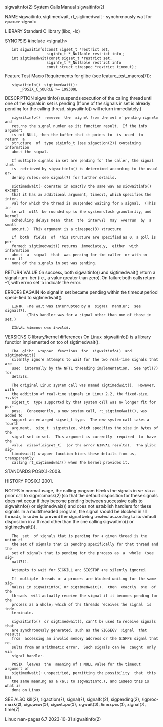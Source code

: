 sigwaitinfo(2)                System Calls Manual               sigwaitinfo(2)

NAME
       sigwaitinfo,  sigtimedwait,  rt_sigtimedwait  -  synchronously wait for
       queued signals

LIBRARY
       Standard C library (libc, -lc)

SYNOPSIS
       #include <signal.h>

       int sigwaitinfo(const sigset_t *restrict set,
                       siginfo_t *_Nullable restrict info);
       int sigtimedwait(const sigset_t *restrict set,
                       siginfo_t *_Nullable restrict info,
                       const struct timespec *restrict timeout);

   Feature Test Macro Requirements for glibc (see feature_test_macros(7)):

       sigwaitinfo(), sigtimedwait():
           _POSIX_C_SOURCE >= 199309L

DESCRIPTION
       sigwaitinfo() suspends execution of the calling thread until one of the
       signals in set is pending (If one of the  signals  in  set  is  already
       pending for the calling thread, sigwaitinfo() will return immediately.)

       sigwaitinfo()  removes  the  signal from the set of pending signals and
       returns the signal number as its function result.  If the info argument
       is not NULL, then the buffer that it points to  is  used  to  return  a
       structure  of  type siginfo_t (see sigaction(2)) containing information
       about the signal.

       If multiple signals in set are pending for the caller, the signal  that
       is  retrieved by sigwaitinfo() is determined according to the usual or‐
       dering rules; see signal(7) for further details.

       sigtimedwait() operates in exactly the same way as sigwaitinfo() except
       that it has an additional argument, timeout, which specifies the inter‐
       val for which the thread is suspended waiting for a signal.  (This  in‐
       terval  will  be rounded up to the system clock granularity, and kernel
       scheduling delays mean  that  the  interval  may  overrun  by  a  small
       amount.)  This argument is a timespec(3) structure.

       If  both  fields  of  this structure are specified as 0, a poll is per‐
       formed: sigtimedwait() returns  immediately,  either  with  information
       about  a  signal  that  was pending for the caller, or with an error if
       none of the signals in set was pending.

RETURN VALUE
       On success, both sigwaitinfo() and sigtimedwait() return a signal  num‐
       ber  (i.e.,  a  value greater than zero).  On failure both calls return
       -1, with errno set to indicate the error.

ERRORS
       EAGAIN No signal in set became pending within the timeout period speci‐
              fied to sigtimedwait().

       EINTR  The wait was interrupted by a  signal  handler;  see  signal(7).
              (This handler was for a signal other than one of those in set.)

       EINVAL timeout was invalid.

VERSIONS
   C library/kernel differences
       On  Linux,  sigwaitinfo()  is  a library function implemented on top of
       sigtimedwait().

       The  glibc  wrapper  functions  for  sigwaitinfo()  and  sigtimedwait()
       silently ignore attempts to wait for the two real-time signals that are
       used  internally by the NPTL threading implementation.  See nptl(7) for
       details.

       The original Linux system call was named sigtimedwait().  However, with
       the addition of real-time signals in Linux 2.2, the fixed-size,  32-bit
       sigset_t  type supported by that system call was no longer fit for pur‐
       pose.  Consequently, a new system call, rt_sigtimedwait(), was added to
       support an enlarged sigset_t type.  The new system call takes a  fourth
       argument,  size_t  sigsetsize, which specifies the size in bytes of the
       signal set in set.  This argument is currently  required  to  have  the
       value  sizeof(sigset_t)  (or the error EINVAL results).  The glibc sig‐
       timedwait() wrapper function hides these details from us, transparently
       calling rt_sigtimedwait() when the kernel provides it.

STANDARDS
       POSIX.1-2008.

HISTORY
       POSIX.1-2001.

NOTES
       In normal usage, the calling program blocks the signals in  set  via  a
       prior call to sigprocmask(2) (so that the default disposition for these
       signals  does not occur if they become pending between successive calls
       to sigwaitinfo() or sigtimedwait()) and does not establish handlers for
       these signals.  In  a  multithreaded  program,  the  signal  should  be
       blocked  in  all  threads, in order to prevent the signal being treated
       according to its default disposition in a thread  other  than  the  one
       calling sigwaitinfo() or sigtimedwait()).

       The  set  of signals that is pending for a given thread is the union of
       the set of signals that is pending specifically for that thread and the
       set of signals that is pending for the process as  a  whole  (see  sig‐
       nal(7)).

       Attempts to wait for SIGKILL and SIGSTOP are silently ignored.

       If  multiple threads of a process are blocked waiting for the same sig‐
       nal(s) in sigwaitinfo() or sigtimedwait(),  then  exactly  one  of  the
       threads  will actually receive the signal if it becomes pending for the
       process as a whole; which of the threads receives the signal  is  inde‐
       terminate.

       sigwaitinfo()  or sigtimedwait(), can't be used to receive signals that
       are synchronously generated, such as the SIGSEGV  signal  that  results
       from  accessing an invalid memory address or the SIGFPE signal that re‐
       sults from an arithmetic error.  Such signals can be  caught  only  via
       signal handler.

       POSIX  leaves  the  meaning of a NULL value for the timeout argument of
       sigtimedwait() unspecified, permitting the possibility  that  this  has
       the same meaning as a call to sigwaitinfo(), and indeed this is what is
       done on Linux.

SEE ALSO
       kill(2),  sigaction(2), signal(2), signalfd(2), sigpending(2), sigproc‐
       mask(2), sigqueue(3), sigsetops(3), sigwait(3), timespec(3), signal(7),
       time(7)

Linux man-pages 6.7               2023-10-31                    sigwaitinfo(2)
